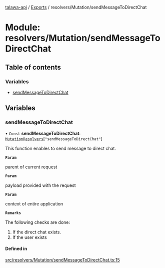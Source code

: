 [talawa-api](../README.md) / [Exports](../modules.md) / resolvers/Mutation/sendMessageToDirectChat

# Module: resolvers/Mutation/sendMessageToDirectChat

## Table of contents

### Variables

- [sendMessageToDirectChat](resolvers_Mutation_sendMessageToDirectChat.md#sendmessagetodirectchat)

## Variables

### sendMessageToDirectChat

• `Const` **sendMessageToDirectChat**: [`MutationResolvers`](types_generatedGraphQLTypes.md#mutationresolvers)[``"sendMessageToDirectChat"``]

This function enables to send message to direct chat.

**`Param`**

parent of current request

**`Param`**

payload provided with the request

**`Param`**

context of entire application

**`Remarks`**

The following checks are done:
1. If the direct chat exists.
2. If the user exists

#### Defined in

[src/resolvers/Mutation/sendMessageToDirectChat.ts:15](https://github.com/PalisadoesFoundation/talawa-api/blob/e919df4/src/resolvers/Mutation/sendMessageToDirectChat.ts#L15)
